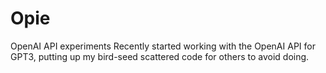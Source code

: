 # Opie
OpenAI API experiments
Recently started working with the OpenAI API for GPT3, putting up my
bird-seed scattered code for others to avoid doing.

